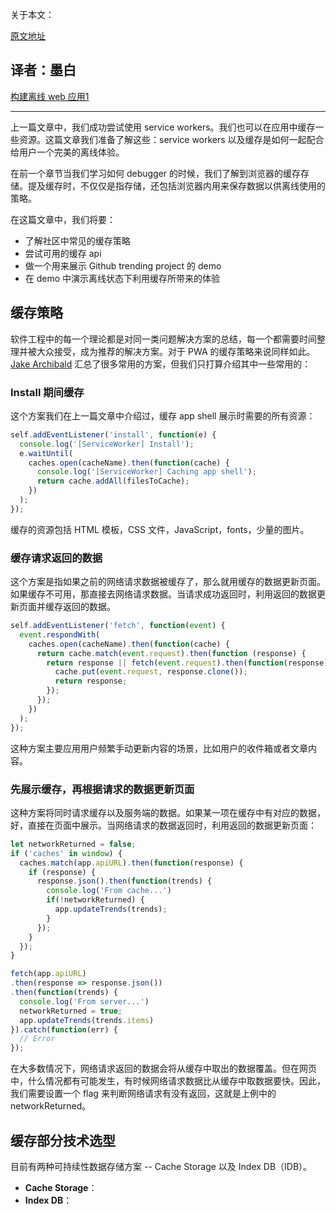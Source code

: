 关于本文：

[原文地址](https://scotch.io/tutorials/build-an-offline-git-trending-pwa-part-2-caching-and-offline)


译者：墨白
------
[构建离线 web 应用1](https://github.com/Ge-yuan-jun/gittrends-pwa/blob/master/articles/%E6%9E%84%E5%BB%BA%E7%A6%BB%E7%BA%BFweb%E5%BA%94%E7%94%A81.md)

------

上一篇文章中，我们成功尝试使用 service workers。我们也可以在应用中缓存一些资源。这篇文章我们准备了解这些：service workers 以及缓存是如何一起配合给用户一个完美的离线体验。

在前一个章节当我们学习如何 debugger 的时候，我们了解到浏览器的缓存存储。提及缓存时，不仅仅是指存储，还包括浏览器内用来保存数据以供离线使用的策略。

在这篇文章中，我们将要：
- 了解社区中常见的缓存策略
- 尝试可用的缓存 api
- 做一个用来展示 Github trending project 的 demo
- 在 demo 中演示离线状态下利用缓存所带来的体验

## 缓存策略

软件工程中的每一个理论都是对同一类问题解决方案的总结，每一个都需要时间整理并被大众接受，成为推荐的解决方案。对于 PWA 的缓存策略来说同样如此。[Jake Archibald](https://jakearchibald.com/) 汇总了很多常用的方案，但我们只打算介绍其中一些常用的：

### Install 期间缓存

这个方案我们在上一篇文章中介绍过，缓存 app shell 展示时需要的所有资源：

```js
self.addEventListener('install', function(e) {
  console.log('[ServiceWorker] Install');
  e.waitUntil(
    caches.open(cacheName).then(function(cache) {
      console.log('[ServiceWorker] Caching app shell');
      return cache.addAll(filesToCache);
    })
  );
});
```

缓存的资源包括 HTML 模板，CSS 文件，JavaScript，fonts，少量的图片。

### 缓存请求返回的数据

这个方案是指如果之前的网络请求数据被缓存了，那么就用缓存的数据更新页面。如果缓存不可用，那直接去网络请求数据。当请求成功返回时，利用返回的数据更新页面并缓存返回的数据。

```js
self.addEventListener('fetch', function(event) {
  event.respondWith(
    caches.open(cacheName).then(function(cache) {
      return cache.match(event.request).then(function (response) {
        return response || fetch(event.request).then(function(response) {
          cache.put(event.request, response.clone());
          return response;
        });
      });
    })
  );
});
```

这种方案主要应用用户频繁手动更新内容的场景，比如用户的收件箱或者文章内容。

### 先展示缓存，再根据请求的数据更新页面

这种方案将同时请求缓存以及服务端的数据。如果某一项在缓存中有对应的数据，好，直接在页面中展示。当网络请求的数据返回时，利用返回的数据更新页面：

```js
let networkReturned = false;
if ('caches' in window) {
  caches.match(app.apiURL).then(function(response) {
    if (response) {
      response.json().then(function(trends) {
        console.log('From cache...')
        if(!networkReturned) {
          app.updateTrends(trends);
        }
      });
    }
  });
}

fetch(app.apiURL)
.then(response => response.json())
.then(function(trends) {
  console.log('From server...')
  networkReturned = true;
  app.updateTrends(trends.items)
}).catch(function(err) {
  // Error
});
```

在大多数情况下，网络请求返回的数据会将从缓存中取出的数据覆盖。但在网页中，什么情况都有可能发生，有时候网络请求数据比从缓存中取数据要快。因此，我们需要设置一个 flag 来判断网络请求有没有返回，这就是上例中的 networkReturned。

## 缓存部分技术选型

目前有两种可持续性数据存储方案 -- Cache Storage 以及 Index DB（IDB）。

- **Cache Storage**：
- **Index DB**：
